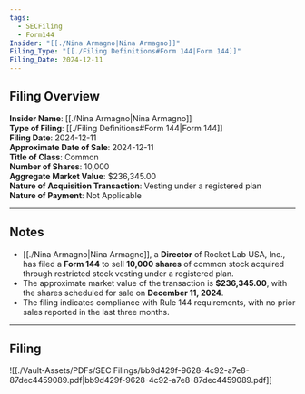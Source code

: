 ```yaml
---
tags:
  - SECFiling
  - Form144
Insider: "[[./Nina Armagno|Nina Armagno]]"
Filing_Type: "[[./Filing Definitions#Form 144|Form 144]]"
Filing_Date: 2024-12-11
---
```


## Filing Overview

**Insider Name**: [[./Nina Armagno|Nina Armagno]]  
**Type of Filing**: [[./Filing Definitions#Form 144|Form 144]]  
**Filing Date**: 2024-12-11  
**Approximate Date of Sale**: 2024-12-11  
**Title of Class**: Common  
**Number of Shares**: 10,000  
**Aggregate Market Value**: $236,345.00  
**Nature of Acquisition Transaction**: Vesting under a registered plan  
**Nature of Payment**: Not Applicable  

---

## Notes

- [[./Nina Armagno|Nina Armagno]], a **Director** of Rocket Lab USA, Inc., has filed a **Form 144** to sell **10,000 shares** of common stock acquired through restricted stock vesting under a registered plan.
- The approximate market value of the transaction is **$236,345.00**, with the shares scheduled for sale on **December 11, 2024**.
- The filing indicates compliance with Rule 144 requirements, with no prior sales reported in the last three months.

---

## Filing

![[./Vault-Assets/PDFs/SEC Filings/bb9d429f-9628-4c92-a7e8-87dec4459089.pdf|bb9d429f-9628-4c92-a7e8-87dec4459089.pdf]]
